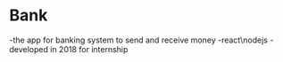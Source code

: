 # Bank

-the app for banking system to send and receive money
-react\nodejs
-developed in 2018 for internship
